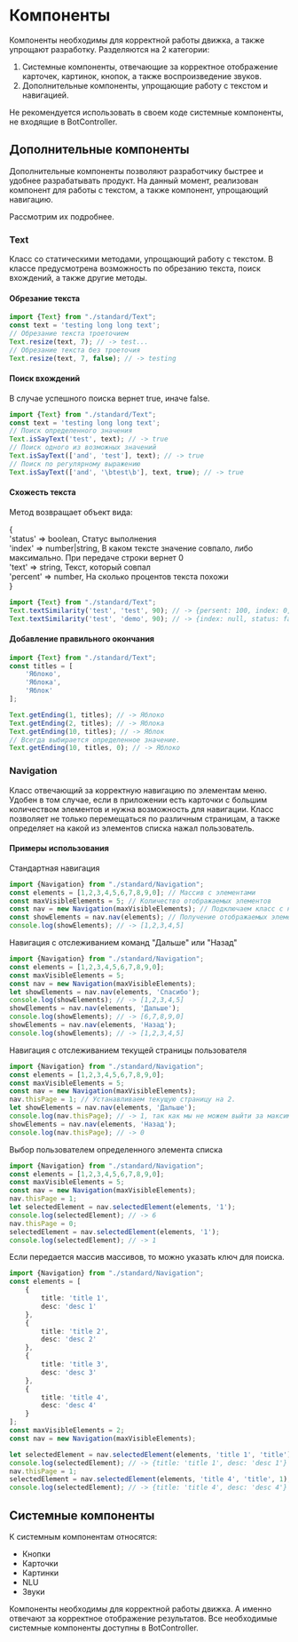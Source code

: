 # Компоненты
Компоненты необходимы для корректной работы движка, а также упрощают разработку. Разделяются на 2 категории:
1. Системные компоненты, отвечающие за корректное отображение карточек, картинок, кнопок, а также воспроизведение звуков.
2. Дополнительные компоненты, упрощающие работу с текстом и навигацией.

Не рекомендуется использовать в своем коде системные компоненты, не входящие в BotController.

## Дополнительные компоненты
Дополнительные компоненты позволяют разработчику быстрее и удобнее разрабатывать продукт. На данный момент, реализован компонент для работы с текстом, а также компонент, упрощающий навигацию.

Рассмотрим их подробнее.

### Text
Класс со статическими методами, упрощающий работу с текстом. В классе предусмотрена возможность по обрезанию текста, поиск вхождений, а также другие методы.
#### Обрезание текста
```typescript
import {Text} from "./standard/Text";
const text = 'testing long long text';
// Обрезание текста троеточием
Text.resize(text, 7); // -> test...
// Обрезание текста без троеточия
Text.resize(text, 7, false); // -> testing
```
#### Поиск вхождений
В случае успешного поиска вернет true, иначе false.
```typescript
import {Text} from "./standard/Text";
const text = 'testing long long text';
// Поиск определенного значения
Text.isSayText('test', text); // -> true
// Поиск одного из возможных значений
Text.isSayText(['and', 'test'], text); // -> true
// Поиск по регулярному выражению
Text.isSayText(['and', '\btest\b'], text, true); // -> true
```
#### Схожесть текста
Метод возвращает объект вида:

{\
'status' => boolean, Статус выполнения\
'index' => number|string, В каком тексте значение совпало, либо максимально. При передаче строки вернет 0\
'text' => string, Текст, который совпал\
'percent' => number, На сколько процентов текста похожи\
}
```typescript
import {Text} from "./standard/Text";
Text.textSimilarity('test', 'test', 90); // -> {persent: 100, index: 0, status: true, text: 'test'};
Text.textSimilarity('test', 'demo', 90); // -> {index: null, status: false, text: null};
```
#### Добавление правильного окончания
```typescript
import {Text} from "./standard/Text";
const titles = [
    'Яблоко',
    'Яблока',
    'Яблок'
];

Text.getEnding(1, titles); // -> Яблоко
Text.getEnding(2, titles); // -> Яблока
Text.getEnding(10, titles); // -> Яблок
// Всегда выбирается определенное значение.
Text.getEnding(10, titles, 0); // -> Яблоко
```

### Navigation
Класс отвечающий за корректную навигацию по элементам меню. Удобен в том случае, если в приложении есть карточки с большим количеством элементов и нужна возможность для навигации.
Класс позволяет не только перемещаться по различным страницам, а также определяет на какой из элементов списка нажал пользователь.
#### Примеры использования
Стандартная навигация
```typescript
import {Navigation} from "./standard/Navigation";
const elements = [1,2,3,4,5,6,7,8,9,0]; // Массив с элементами
const maxVisibleElements = 5; // Количество отображаемых элементов
const nav = new Navigation(maxVisibleElements); // Подключаем класс с навигацией
const showElements = nav.nav(elements); // Получение отображаемых элементов
console.log(showElements); // -> [1,2,3,4,5]
```
Навигация с отслеживанием команд "Дальше" или "Назад"
```typescript
import {Navigation} from "./standard/Navigation";
const elements = [1,2,3,4,5,6,7,8,9,0];
const maxVisibleElements = 5;
const nav = new Navigation(maxVisibleElements);
let showElements = nav.nav(elements, 'Спасибо');
console.log(showElements); // -> [1,2,3,4,5]
showElements = nav.nav(elements, 'Дальше');
console.log(showElements); // -> [6,7,8,9,0]
showElements = nav.nav(elements, 'Назад');
console.log(showElements); // -> [1,2,3,4,5]
```
Навигация с отслеживанием текущей страницы пользователя
```typescript
import {Navigation} from "./standard/Navigation";
const elements = [1,2,3,4,5,6,7,8,9,0];
const maxVisibleElements = 5;
const nav = new Navigation(maxVisibleElements);
nav.thisPage = 1; // Устанавливаем текущую страницу на 2.
let showElements = nav.nav(elements, 'Дальше');
console.log(nav.thisPage); // -> 1, так как мы не можем выйти за максимальное количество страниц
showElements = nav.nav(elements, 'Назад');
console.log(nav.thisPage); // -> 0
```
Выбор пользователем определенного элемента списка
```typescript
import {Navigation} from "./standard/Navigation";
const elements = [1,2,3,4,5,6,7,8,9,0];
const maxVisibleElements = 5;
const nav = new Navigation(maxVisibleElements);
nav.thisPage = 1;
let selectedElement = nav.selectedElement(elements, '1');
console.log(selectedElement); // -> 6
nav.thisPage = 0;
selectedElement = nav.selectedElement(elements, '1');
console.log(selectedElement); // -> 1
```
Если передается массив массивов, то можно указать ключ для поиска.
```typescript
import {Navigation} from "./standard/Navigation";
const elements = [
    {
        title: 'title 1',
        desc: 'desc 1'
    },
    {
        title: 'title 2',
        desc: 'desc 2'
    },
    {
        title: 'title 3',
        desc: 'desc 3'
    },
    {
        title: 'title 4',
        desc: 'desc 4'
    }
];
const maxVisibleElements = 2;
const nav = new Navigation(maxVisibleElements);

let selectedElement = nav.selectedElement(elements, 'title 1', 'title');
console.log(selectedElement); // -> {title: 'title 1', desc: 'desc 1'}
nav.thisPage = 1;
selectedElement = nav.selectedElement(elements, 'title 4', 'title', 1);
console.log(selectedElement); // -> {title: 'title 4', desc: 'desc 4'}
```

## Системные компоненты
К системным компонентам относятся:
- Кнопки
- Карточки
- Картинки
- NLU
- Звуки

Компоненты необходимы для корректной работы движка. А именно отвечают за корректное отображение результатов.
Все необходимые системные компоненты доступны в BotController.
